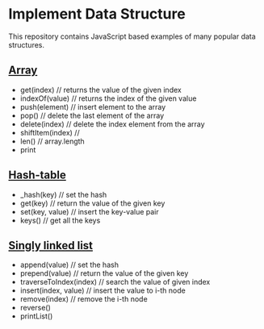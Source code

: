 # Implement Data Structure
This repository contains JavaScript based examples of many popular data structures.

## [Array](./array.js)

 - get(index)  // returns the value of the given index
 - indexOf(value) // returns the index of the given value
 - push(element) // insert element to the array
 - pop() // delete the last element of the array
 - delete(index) // delete the index element from the array
 - shiftItem(index) // 
 - len() // array.length
 - print


## [Hash-table](./hash-table.js)

 - _hash(key)  // set the hash
 - get(key) // return the value of the given key
 - set(key, value) // insert the key-value pair
 - keys() // get all the keys

 ## [Singly linked list](./singly-linked-list.js)

 - append(value)  // set the hash
 - prepend(value) // return the value of the given key
 - traverseToIndex(index) // search the value of given index
 - insert(index, value) // insert the value to i-th node
 - remove(index) // remove the i-th node
 - reverse()
 - printList()